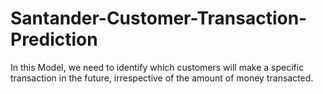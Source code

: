 # Santander-Customer-Transaction-Prediction
In this Model, we need to identify which customers will make a specific transaction in
the future, irrespective of the amount of money transacted.

